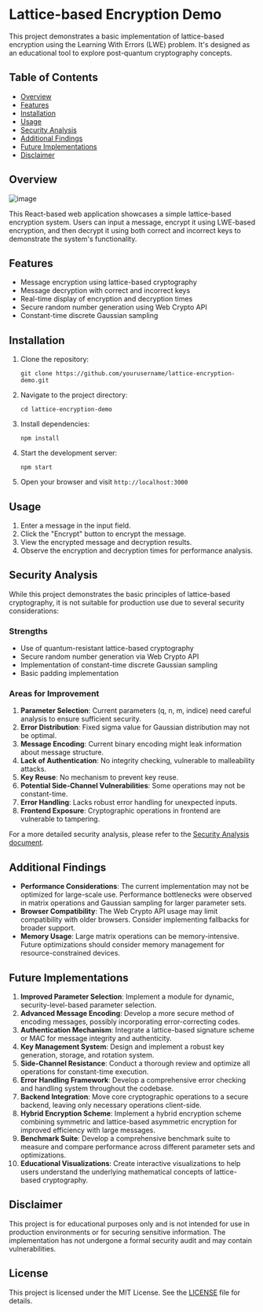 # Lattice-based Encryption Demo

This project demonstrates a basic implementation of lattice-based encryption using the Learning With Errors (LWE) problem. It's designed as an educational tool to explore post-quantum cryptography concepts.

## Table of Contents

- [Overview](#overview)
- [Features](#features)
- [Installation](#installation)
- [Usage](#usage)
- [Security Analysis](#security-analysis)
- [Additional Findings](#additional-findings)
- [Future Implementations](#future-implementations)
- [Disclaimer](#disclaimer)

## Overview
![image](https://github.com/user-attachments/assets/76a554d8-76dc-4fdf-b683-cc8fe2832cdb)


This React-based web application showcases a simple lattice-based encryption system. Users can input a message, encrypt it using LWE-based encryption, and then decrypt it using both correct and incorrect keys to demonstrate the system's functionality.

## Features

- Message encryption using lattice-based cryptography
- Message decryption with correct and incorrect keys
- Real-time display of encryption and decryption times
- Secure random number generation using Web Crypto API
- Constant-time discrete Gaussian sampling

## Installation

1. Clone the repository:
   ```
   git clone https://github.com/yourusername/lattice-encryption-demo.git
   ```

2. Navigate to the project directory:
   ```
   cd lattice-encryption-demo
   ```

3. Install dependencies:
   ```
   npm install
   ```

4. Start the development server:
   ```
   npm start
   ```


5. Open your browser and visit `http://localhost:3000`

## Usage

1. Enter a message in the input field.
2. Click the "Encrypt" button to encrypt the message.
3. View the encrypted message and decryption results.
4. Observe the encryption and decryption times for performance analysis.

## Security Analysis

While this project demonstrates the basic principles of lattice-based cryptography, it is not suitable for production use due to several security considerations:

### Strengths

- Use of quantum-resistant lattice-based cryptography
- Secure random number generation via Web Crypto API
- Implementation of constant-time discrete Gaussian sampling
- Basic padding implementation

### Areas for Improvement

1. **Parameter Selection**: Current parameters (q, n, m, indice) need careful analysis to ensure sufficient security.
2. **Error Distribution**: Fixed sigma value for Gaussian distribution may not be optimal.
3. **Message Encoding**: Current binary encoding might leak information about message structure.
4. **Lack of Authentication**: No integrity checking, vulnerable to malleability attacks.
5. **Key Reuse**: No mechanism to prevent key reuse.
6. **Potential Side-Channel Vulnerabilities**: Some operations may not be constant-time.
7. **Error Handling**: Lacks robust error handling for unexpected inputs.
8. **Frontend Exposure**: Cryptographic operations in frontend are vulnerable to tampering.

For a more detailed security analysis, please refer to the [Security Analysis document](SECURITY_ANALYSIS.md).

## Additional Findings

- **Performance Considerations**: The current implementation may not be optimized for large-scale use. Performance bottlenecks were observed in matrix operations and Gaussian sampling for larger parameter sets.
- **Browser Compatibility**: The Web Crypto API usage may limit compatibility with older browsers. Consider implementing fallbacks for broader support.
- **Memory Usage**: Large matrix operations can be memory-intensive. Future optimizations should consider memory management for resource-constrained devices.

## Future Implementations

1. **Improved Parameter Selection**: Implement a module for dynamic, security-level-based parameter selection.
2. **Advanced Message Encoding**: Develop a more secure method of encoding messages, possibly incorporating error-correcting codes.
3. **Authentication Mechanism**: Integrate a lattice-based signature scheme or MAC for message integrity and authenticity.
4. **Key Management System**: Design and implement a robust key generation, storage, and rotation system.
5. **Side-Channel Resistance**: Conduct a thorough review and optimize all operations for constant-time execution.
6. **Error Handling Framework**: Develop a comprehensive error checking and handling system throughout the codebase.
7. **Backend Integration**: Move core cryptographic operations to a secure backend, leaving only necessary operations client-side.
8. **Hybrid Encryption Scheme**: Implement a hybrid encryption scheme combining symmetric and lattice-based asymmetric encryption for improved efficiency with large messages.
9. **Benchmark Suite**: Develop a comprehensive benchmark suite to measure and compare performance across different parameter sets and optimizations.
10. **Educational Visualizations**: Create interactive visualizations to help users understand the underlying mathematical concepts of lattice-based cryptography.

## Disclaimer

This project is for educational purposes only and is not intended for use in production environments or for securing sensitive information. The implementation has not undergone a formal security audit and may contain vulnerabilities.

## License

This project is licensed under the MIT License. See the [LICENSE](LICENSE) file for details.
